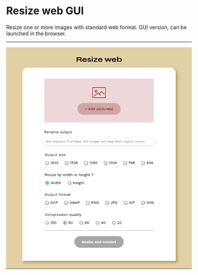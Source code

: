 # Resize web GUI

Resize one or more images with standard web format. GUI version, can be launched in the browser.

---

<img src="/assets/images/resize-web-screenshot.png">